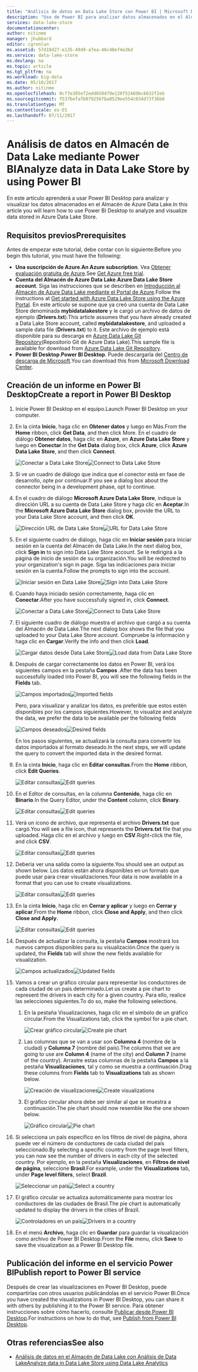 ```yaml
---
title: "Análisis de datos en Data Lake Store con Power BI | Microsoft Docs"
description: "Uso de Power BI para analizar datos almacenados en el Almacén de Azure Data Lake"
services: data-lake-store
documentationcenter: 
author: nitinme
manager: jhubbard
editor: cgronlun
ms.assetid: 57d19d27-e135-49d9-a7ea-46c48ef4e3bd
ms.service: data-lake-store
ms.devlang: na
ms.topic: article
ms.tgt_pltfrm: na
ms.workload: big-data
ms.date: 05/10/2017
ms.author: nitinme
ms.openlocfilehash: 0cf7e385ef2edd650479e120f52469bc6632f2eb
ms.sourcegitcommit: f537befafb079256fba0529ee554c034d73f36b0
ms.translationtype: MT
ms.contentlocale: es-ES
ms.lasthandoff: 07/11/2017
---
```

# <a name="analyze-data-in-data-lake-store-by-using-power-bi"></a><span data-ttu-id="1db9d-103">Análisis de datos en Almacén de Data Lake mediante Power BI</span><span class="sxs-lookup"><span data-stu-id="1db9d-103">Analyze data in Data Lake Store by using Power BI</span></span>
<span data-ttu-id="1db9d-104">En este artículo aprenderá a usar Power BI Desktop para analizar y visualizar los datos almacenados en el Almacén de Azure Data Lake.</span><span class="sxs-lookup"><span data-stu-id="1db9d-104">In this article you will learn how to use Power BI Desktop to analyze and visualize data stored in Azure Data Lake Store.</span></span>

## <a name="prerequisites"></a><span data-ttu-id="1db9d-105">Requisitos previos</span><span class="sxs-lookup"><span data-stu-id="1db9d-105">Prerequisites</span></span>
<span data-ttu-id="1db9d-106">Antes de empezar este tutorial, debe contar con lo siguiente:</span><span class="sxs-lookup"><span data-stu-id="1db9d-106">Before you begin this tutorial, you must have the following:</span></span>

* <span data-ttu-id="1db9d-107">**Una suscripción de Azure**.</span><span class="sxs-lookup"><span data-stu-id="1db9d-107">**An Azure subscription**.</span></span> <span data-ttu-id="1db9d-108">Vea [Obtener evaluación gratuita de Azure](https://azure.microsoft.com/pricing/free-trial/).</span><span class="sxs-lookup"><span data-stu-id="1db9d-108">See [Get Azure free trial](https://azure.microsoft.com/pricing/free-trial/).</span></span>
* <span data-ttu-id="1db9d-109">**Cuenta del Almacén de Azure Data Lake**.</span><span class="sxs-lookup"><span data-stu-id="1db9d-109">**Azure Data Lake Store account**.</span></span> <span data-ttu-id="1db9d-110">Siga las instrucciones que se describen en [Introducción al Almacén de Azure Data Lake mediante el Portal de Azure](data-lake-store-get-started-portal.md).</span><span class="sxs-lookup"><span data-stu-id="1db9d-110">Follow the instructions at [Get started with Azure Data Lake Store using the Azure Portal](data-lake-store-get-started-portal.md).</span></span> <span data-ttu-id="1db9d-111">En este artículo se supone que ya creó una cuenta de Data Lake Store denominada **mybidatalakestore** y le cargó un archivo de datos de ejemplo (**Drivers.txt**).</span><span class="sxs-lookup"><span data-stu-id="1db9d-111">This article assumes that you have already created a Data Lake Store account, called **mybidatalakestore**, and uploaded a sample data file (**Drivers.txt**) to it.</span></span> <span data-ttu-id="1db9d-112">Este archivo de ejemplo está disponible para su descarga en [Azure Data Lake Git Repository](https://github.com/Azure/usql/tree/master/Examples/Samples/Data/AmbulanceData/Drivers.txt)(Repositorio Git de Azure Data Lake).</span><span class="sxs-lookup"><span data-stu-id="1db9d-112">This sample file is available for download from [Azure Data Lake Git Repository](https://github.com/Azure/usql/tree/master/Examples/Samples/Data/AmbulanceData/Drivers.txt).</span></span>
* <span data-ttu-id="1db9d-113">**Power BI Desktop**.</span><span class="sxs-lookup"><span data-stu-id="1db9d-113">**Power BI Desktop**.</span></span> <span data-ttu-id="1db9d-114">Puede descargarla del [Centro de descarga de Microsoft](https://www.microsoft.com/en-us/download/details.aspx?id=45331).</span><span class="sxs-lookup"><span data-stu-id="1db9d-114">You can download this from [Microsoft Download Center](https://www.microsoft.com/en-us/download/details.aspx?id=45331).</span></span> 

## <a name="create-a-report-in-power-bi-desktop"></a><span data-ttu-id="1db9d-115">Creación de un informe en Power BI Desktop</span><span class="sxs-lookup"><span data-stu-id="1db9d-115">Create a report in Power BI Desktop</span></span>
1. <span data-ttu-id="1db9d-116">Inicie Power BI Desktop en el equipo.</span><span class="sxs-lookup"><span data-stu-id="1db9d-116">Launch Power BI Desktop on your computer.</span></span>
2. <span data-ttu-id="1db9d-117">En la cinta **Inicio**, haga clic en **Obtener datos** y luego en Más.</span><span class="sxs-lookup"><span data-stu-id="1db9d-117">From the **Home** ribbon, click **Get Data**, and then click More.</span></span> <span data-ttu-id="1db9d-118">En el cuadro de diálogo **Obtener datos**, haga clic en **Azure**, en **Azure Data Lake Store** y luego en **Conectar**.</span><span class="sxs-lookup"><span data-stu-id="1db9d-118">In the **Get Data** dialog box, click **Azure**, click **Azure Data Lake Store**, and then click **Connect**.</span></span>
   
    <span data-ttu-id="1db9d-119">![Conectar a Data Lake Store](./media/data-lake-store-power-bi/get-data-lake-store-account.png "Conectar a Data Lake Store")</span><span class="sxs-lookup"><span data-stu-id="1db9d-119">![Connect to Data Lake Store](./media/data-lake-store-power-bi/get-data-lake-store-account.png "Connect to Data Lake Store")</span></span>
3. <span data-ttu-id="1db9d-120">Si ve un cuadro de diálogo que indica que el conector está en fase de desarrollo, opte por continuar.</span><span class="sxs-lookup"><span data-stu-id="1db9d-120">If you see a dialog box about the connector being in a development phase, opt to continue.</span></span>
4. <span data-ttu-id="1db9d-121">En el cuadro de diálogo **Microsoft Azure Data Lake Store**, indique la dirección URL a su cuenta de Data Lake Store y haga clic en **Aceptar**.</span><span class="sxs-lookup"><span data-stu-id="1db9d-121">In the **Microsoft Azure Data Lake Store** dialog box, provide the URL to your Data Lake Store account, and then click **OK**.</span></span>
   
    <span data-ttu-id="1db9d-122">![Dirección URL de Data Lake Store](./media/data-lake-store-power-bi/get-data-lake-store-account-url.png "Dirección URL de Data Lake Store")</span><span class="sxs-lookup"><span data-stu-id="1db9d-122">![URL for Data Lake Store](./media/data-lake-store-power-bi/get-data-lake-store-account-url.png "URL for Data Lake Store")</span></span>
5. <span data-ttu-id="1db9d-123">En el siguiente cuadro de diálogo, haga clic en **Iniciar sesión** para iniciar sesión en la cuenta del Almacén de Data Lake.</span><span class="sxs-lookup"><span data-stu-id="1db9d-123">In the next dialog box, click **Sign in** to sign into Data Lake Store account.</span></span> <span data-ttu-id="1db9d-124">Se le redirigirá a la página de inicio de sesión de su organización.</span><span class="sxs-lookup"><span data-stu-id="1db9d-124">You will be redirected to your organization's sign in page.</span></span> <span data-ttu-id="1db9d-125">Siga las indicaciones para iniciar sesión en la cuenta.</span><span class="sxs-lookup"><span data-stu-id="1db9d-125">Follow the prompts to sign into the account.</span></span>
   
    <span data-ttu-id="1db9d-126">![Iniciar sesión en Data Lake Store](./media/data-lake-store-power-bi/get-data-lake-store-account-signin.png "Iniciar sesión en Data Lake Store")</span><span class="sxs-lookup"><span data-stu-id="1db9d-126">![Sign into Data Lake Store](./media/data-lake-store-power-bi/get-data-lake-store-account-signin.png "Sign into Data Lake Store")</span></span>
6. <span data-ttu-id="1db9d-127">Cuando haya iniciado sesión correctamente, haga clic en **Conectar**.</span><span class="sxs-lookup"><span data-stu-id="1db9d-127">After you have successfully signed in, click **Connect**.</span></span>
   
    <span data-ttu-id="1db9d-128">![Conectar a Data Lake Store](./media/data-lake-store-power-bi/get-data-lake-store-account-connect.png "Conectar a Data Lake Store")</span><span class="sxs-lookup"><span data-stu-id="1db9d-128">![Connect to Data Lake Store](./media/data-lake-store-power-bi/get-data-lake-store-account-connect.png "Connect to Data Lake Store")</span></span>
7. <span data-ttu-id="1db9d-129">El siguiente cuadro de diálogo muestra el archivo que cargó a su cuenta del Almacén de Data Lake.</span><span class="sxs-lookup"><span data-stu-id="1db9d-129">The next dialog box shows the file that you uploaded to your Data Lake Store account.</span></span> <span data-ttu-id="1db9d-130">Compruebe la información y haga clic en **Cargar**.</span><span class="sxs-lookup"><span data-stu-id="1db9d-130">Verify the info and then click **Load**.</span></span>
   
    <span data-ttu-id="1db9d-131">![Cargar datos desde Data Lake Store](./media/data-lake-store-power-bi/get-data-lake-store-account-load.png "Cargar datos desde Data Lake Store")</span><span class="sxs-lookup"><span data-stu-id="1db9d-131">![Load data from Data Lake Store](./media/data-lake-store-power-bi/get-data-lake-store-account-load.png "Load data from Data Lake Store")</span></span>
8. <span data-ttu-id="1db9d-132">Después de cargar correctamente los datos en Power BI, verá los siguientes campos en la pestaña **Campos** .</span><span class="sxs-lookup"><span data-stu-id="1db9d-132">After the data has been successfully loaded into Power BI, you will see the following fields in the **Fields** tab.</span></span>
   
    <span data-ttu-id="1db9d-133">![Campos importados](./media/data-lake-store-power-bi/imported-fields.png "Campos importados")</span><span class="sxs-lookup"><span data-stu-id="1db9d-133">![Imported fields](./media/data-lake-store-power-bi/imported-fields.png "Imported fields")</span></span>
   
    <span data-ttu-id="1db9d-134">Pero, para visualizar y analizar los datos, es preferible que estos estén disponibles por los campos siguientes.</span><span class="sxs-lookup"><span data-stu-id="1db9d-134">However, to visualize and analyze the data, we prefer the data to be available per the following fields</span></span>
   
    <span data-ttu-id="1db9d-135">![Campos deseados](./media/data-lake-store-power-bi/desired-fields.png "Campos deseados")</span><span class="sxs-lookup"><span data-stu-id="1db9d-135">![Desired fields](./media/data-lake-store-power-bi/desired-fields.png "Desired fields")</span></span>
   
    <span data-ttu-id="1db9d-136">En los pasos siguientes, se actualizará la consulta para convertir los datos importados al formato deseado.</span><span class="sxs-lookup"><span data-stu-id="1db9d-136">In the next steps, we will update the query to convert the imported data in the desired format.</span></span>
9. <span data-ttu-id="1db9d-137">En la cinta **Inicio**, haga clic en **Editar consultas**.</span><span class="sxs-lookup"><span data-stu-id="1db9d-137">From the **Home** ribbon, click **Edit Queries**.</span></span>
   
    <span data-ttu-id="1db9d-138">![Editar consultas](./media/data-lake-store-power-bi/edit-queries.png "Editar consultas")</span><span class="sxs-lookup"><span data-stu-id="1db9d-138">![Edit queries](./media/data-lake-store-power-bi/edit-queries.png "Edit queries")</span></span>
10. <span data-ttu-id="1db9d-139">En el Editor de consultas, en la columna **Contenido**, haga clic en **Binario**.</span><span class="sxs-lookup"><span data-stu-id="1db9d-139">In the Query Editor, under the **Content** column, click **Binary**.</span></span>
    
    <span data-ttu-id="1db9d-140">![Editar consultas](./media/data-lake-store-power-bi/convert-query1.png "Editar consultas")</span><span class="sxs-lookup"><span data-stu-id="1db9d-140">![Edit queries](./media/data-lake-store-power-bi/convert-query1.png "Edit queries")</span></span>
11. <span data-ttu-id="1db9d-141">Verá un icono de archivo, que representa el archivo **Drivers.txt** que cargó.</span><span class="sxs-lookup"><span data-stu-id="1db9d-141">You will see a file icon, that represents the **Drivers.txt** file that you uploaded.</span></span> <span data-ttu-id="1db9d-142">Haga clic en el archivo y luego en **CSV**.</span><span class="sxs-lookup"><span data-stu-id="1db9d-142">Right-click the file, and click **CSV**.</span></span>    
    
    <span data-ttu-id="1db9d-143">![Editar consultas](./media/data-lake-store-power-bi/convert-query2.png "Editar consultas")</span><span class="sxs-lookup"><span data-stu-id="1db9d-143">![Edit queries](./media/data-lake-store-power-bi/convert-query2.png "Edit queries")</span></span>
12. <span data-ttu-id="1db9d-144">Debería ver una salida como la siguiente.</span><span class="sxs-lookup"><span data-stu-id="1db9d-144">You should see an output as shown below.</span></span> <span data-ttu-id="1db9d-145">Los datos están ahora disponibles en un formato que puede usar para crear visualizaciones.</span><span class="sxs-lookup"><span data-stu-id="1db9d-145">Your data is now available in a format that you can use to create visualizations.</span></span>
    
    <span data-ttu-id="1db9d-146">![Editar consultas](./media/data-lake-store-power-bi/convert-query3.png "Editar consultas")</span><span class="sxs-lookup"><span data-stu-id="1db9d-146">![Edit queries](./media/data-lake-store-power-bi/convert-query3.png "Edit queries")</span></span>
13. <span data-ttu-id="1db9d-147">En la cinta **Inicio**, haga clic en **Cerrar y aplicar** y luego en **Cerrar y aplicar**.</span><span class="sxs-lookup"><span data-stu-id="1db9d-147">From the **Home** ribbon, click **Close and Apply**, and then click **Close and Apply**.</span></span>
    
    <span data-ttu-id="1db9d-148">![Editar consultas](./media/data-lake-store-power-bi/load-edited-query.png "Editar consultas")</span><span class="sxs-lookup"><span data-stu-id="1db9d-148">![Edit queries](./media/data-lake-store-power-bi/load-edited-query.png "Edit queries")</span></span>
14. <span data-ttu-id="1db9d-149">Después de actualizar la consulta, la pestaña **Campos** mostrará los nuevos campos disponibles para su visualización.</span><span class="sxs-lookup"><span data-stu-id="1db9d-149">Once the query is updated, the **Fields** tab will show the new fields available for visualization.</span></span>
    
    <span data-ttu-id="1db9d-150">![Campos actualizados](./media/data-lake-store-power-bi/updated-query-fields.png "Campos actualizados")</span><span class="sxs-lookup"><span data-stu-id="1db9d-150">![Updated fields](./media/data-lake-store-power-bi/updated-query-fields.png "Updated fields")</span></span>
15. <span data-ttu-id="1db9d-151">Vamos a crear un gráfico circular para representar los conductores de cada ciudad de un país determinado.</span><span class="sxs-lookup"><span data-stu-id="1db9d-151">Let us create a pie chart to represent the drivers in each city for a given country.</span></span> <span data-ttu-id="1db9d-152">Para ello, realice las selecciones siguientes.</span><span class="sxs-lookup"><span data-stu-id="1db9d-152">To do so, make the following selections.</span></span>
    
    1. <span data-ttu-id="1db9d-153">En la pestaña Visualizaciones, haga clic en el símbolo de un gráfico circular.</span><span class="sxs-lookup"><span data-stu-id="1db9d-153">From the Visualizations tab, click the symbol for a pie chart.</span></span>
       
        <span data-ttu-id="1db9d-154">![Crear gráfico circular](./media/data-lake-store-power-bi/create-pie-chart.png "Crear gráfico circular")</span><span class="sxs-lookup"><span data-stu-id="1db9d-154">![Create pie chart](./media/data-lake-store-power-bi/create-pie-chart.png "Create pie chart")</span></span>
    2. <span data-ttu-id="1db9d-155">Las columnas que se van a usar son **Columna 4** (nombre de la ciudad) y **Columna 7** (nombre del país).</span><span class="sxs-lookup"><span data-stu-id="1db9d-155">The columns that we are going to use are **Column 4** (name of the city) and **Column 7** (name of the country).</span></span> <span data-ttu-id="1db9d-156">Arrastre estas columnas de la pestaña **Campos** a la pestaña **Visualizaciones**, tal y como se muestra a continuación.</span><span class="sxs-lookup"><span data-stu-id="1db9d-156">Drag these columns from **Fields** tab to **Visualizations** tab as shown below.</span></span>
       
        <span data-ttu-id="1db9d-157">![Creación de visualizaciones](./media/data-lake-store-power-bi/create-visualizations.png "Creación de visualizaciones")</span><span class="sxs-lookup"><span data-stu-id="1db9d-157">![Create visualizations](./media/data-lake-store-power-bi/create-visualizations.png "Create visualizations")</span></span>
    3. <span data-ttu-id="1db9d-158">El gráfico circular ahora debe ser similar al que se muestra a continuación.</span><span class="sxs-lookup"><span data-stu-id="1db9d-158">The pie chart should now resemble like the one shown below.</span></span>
       
        <span data-ttu-id="1db9d-159">![Gráfico circular](./media/data-lake-store-power-bi/pie-chart.png "Crear visualizaciones")</span><span class="sxs-lookup"><span data-stu-id="1db9d-159">![Pie chart](./media/data-lake-store-power-bi/pie-chart.png "Create visualizations")</span></span>
16. <span data-ttu-id="1db9d-160">Si selecciona un país específico en los filtros de nivel de página, ahora puede ver el número de conductores de cada ciudad del país seleccionado.</span><span class="sxs-lookup"><span data-stu-id="1db9d-160">By selecting a specific country from the page level filters, you can now see the number of drivers in each city of the selected country.</span></span> <span data-ttu-id="1db9d-161">Por ejemplo, en la pestaña **Visualizaciones**, en **Filtros de nivel de página**, seleccione **Brasil**.</span><span class="sxs-lookup"><span data-stu-id="1db9d-161">For example, under the **Visualizations** tab, under **Page level filters**, select **Brazil**.</span></span>
    
    <span data-ttu-id="1db9d-162">![Seleccionar un país](./media/data-lake-store-power-bi/select-country.png "Seleccionar un país")</span><span class="sxs-lookup"><span data-stu-id="1db9d-162">![Select a country](./media/data-lake-store-power-bi/select-country.png "Select a country")</span></span>
17. <span data-ttu-id="1db9d-163">El gráfico circular se actualiza automáticamente para mostrar los conductores de las ciudades de Brasil.</span><span class="sxs-lookup"><span data-stu-id="1db9d-163">The pie chart is automatically updated to display the drivers in the cities of Brazil.</span></span>
    
    <span data-ttu-id="1db9d-164">![Controladores en un país](./media/data-lake-store-power-bi/driver-per-country.png "Controladores por país")</span><span class="sxs-lookup"><span data-stu-id="1db9d-164">![Drivers in a country](./media/data-lake-store-power-bi/driver-per-country.png "Drivers per country")</span></span>
18. <span data-ttu-id="1db9d-165">En el menú **Archivo**, haga clic en **Guardar** para guardar la visualización como archivo de Power BI Desktop.</span><span class="sxs-lookup"><span data-stu-id="1db9d-165">From the **File** menu, click **Save** to save the visualization as a Power BI Desktop file.</span></span>

## <a name="publish-report-to-power-bi-service"></a><span data-ttu-id="1db9d-166">Publicación del informe en el servicio Power BI</span><span class="sxs-lookup"><span data-stu-id="1db9d-166">Publish report to Power BI service</span></span>
<span data-ttu-id="1db9d-167">Después de crear las visualizaciones en Power BI Desktop, puede compartirlas con otros usuarios publicándolas en el servicio Power BI.</span><span class="sxs-lookup"><span data-stu-id="1db9d-167">Once you have created the visualizations in Power BI Desktop, you can share it with others by publishing it to the Power BI service.</span></span> <span data-ttu-id="1db9d-168">Para obtener instrucciones sobre cómo hacerlo, consulte [Publicar desde Power BI Desktop](https://powerbi.microsoft.com/documentation/powerbi-desktop-upload-desktop-files/).</span><span class="sxs-lookup"><span data-stu-id="1db9d-168">For instructions on how to do that, see [Publish from Power BI Desktop](https://powerbi.microsoft.com/documentation/powerbi-desktop-upload-desktop-files/).</span></span>

## <a name="see-also"></a><span data-ttu-id="1db9d-169">Otras referencias</span><span class="sxs-lookup"><span data-stu-id="1db9d-169">See also</span></span>
* [<span data-ttu-id="1db9d-170">Análisis de datos en el Almacén de Data Lake con Análisis de Data Lake</span><span class="sxs-lookup"><span data-stu-id="1db9d-170">Analyze data in Data Lake Store using Data Lake Analytics</span></span>](../data-lake-analytics/data-lake-analytics-get-started-portal.md)

